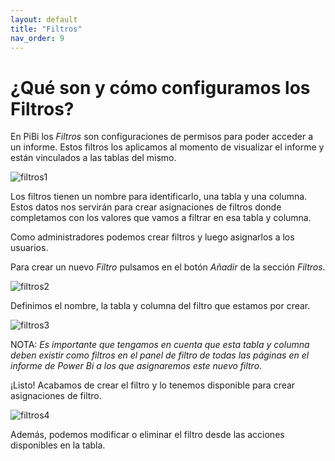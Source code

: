 ```yaml
---
layout: default
title: "Filtros"
nav_order: 9
---
```


# ¿Qué son y cómo configuramos los Filtros? 

En PiBi los *Filtros* son configuraciones de permisos para poder acceder a un informe. Estos filtros los aplicamos al momento de visualizar el informe y están vinculados a las tablas del mismo. 

![filtros1](Media/Filtros/filtros%20lista.PNG)

Los filtros tienen un nombre para identificarlo, una tabla y una columna. Estos datos nos servirán para crear asignaciones de filtros donde completamos con los valores que vamos a filtrar en esa tabla y columna.  

Como administradores podemos crear filtros y luego asignarlos a los usuarios. 

Para crear un nuevo *Filtro* pulsamos en el botón *Añadir* de la sección *Filtros*. 

![filtros2](Media/Filtros/filtros%20agregar.png)

Definimos el nombre, la tabla y columna del filtro que estamos por crear.  

![filtros3](Media/Filtros/filtro%20nombre.PNG)

NOTA: *Es importante que tengamos en cuenta que esta tabla y columna deben existir como filtros en el panel de filtro de todas las páginas en el informe de Power Bi a los que asignaremos este nuevo filtro*. 

¡Listo! Acabamos de crear el filtro y lo tenemos disponible para crear asignaciones de filtro. 

![filtros4](Media/Filtros/filtro%20nuevo%20tabla.PNG)

Además, podemos modificar o eliminar el filtro desde las acciones disponibles en la tabla. 
